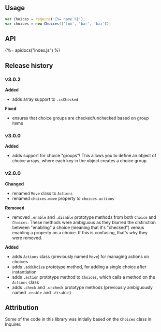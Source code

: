 ## Usage

```js
var Choices = require('{%= name %}');
var choices = new Choices(['foo', 'bar', 'baz']);
```

## API
{%= apidocs("index.js") %}

## Release history

### v3.0.2

**Added**

- adds array support to `.isChecked` 

**Fixed**

- ensures that choice groups are checked/unchecked based on group items

### v3.0.0

**Added**

- adds support for choice "groups"! This allows you to define an object of choice arrays, where each key in the object creates a choice group.

### v2.0.0

**Changed**

- renamed `Move` class to `Actions`
- renamed `choices.move` property to `choices.actions`

**Removed**

- removed `.enable` and `.disable` prototype methods from both `Choice` and `Choices`. These methods were ambiguous as they blurred the distinction between "enabling" a choice (meaning that it's "checked") versus enabling a property on a choice. If this is confusing, that's why they were removed. 

**Added**

- adds `Actions` class (previously named `Move`) for managing actions on choices
- adds `.addChoice` prototype method, for adding a single choice after instantiation
- adds `.action` prototype method to `Choices`, which calls a method on the `Actions` class
- adds `.check` and `.uncheck` prototype methods (previously ambiguously named `.enable` and `.disable`)

## Attribution

Some of the code in this library was initially based on the `Choices` class in Inquirer.
